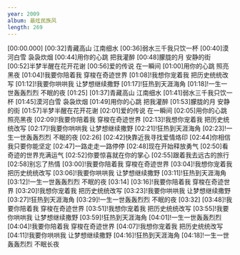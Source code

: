 ```yaml
---
year: 2009
album: 最炫民族风
length: 269
---
```

[00:00.000]
[00:32]青藏高山 江南细水
[00:36]弱水三千我只饮一杯
[00:40]漠河白雪 袅袅炊烟
[00:44]用你的心跳 把我灌醉
[00:48]朦胧的月 安静的街
[00:52]半梦半醒在花开花谢
[00:56]爱的传说 在一瞬间
[01:00]用你的心跳 照亮黑夜
[01:04]!我要你陪着我 穿梭在奇迹世界
[01:08]!我想你宠着我 把历史统统改写
[01:12]!我要你哄哄我 让梦想继续撒野
[01:17]!狂热到天涯海角
[01:18]!一生一世轰轰烈烈 不眠的夜
[01:25]
[01:37]青藏高山 江南细水
[01:41]弱水三千我只饮一杯
[01:45]漠河白雪 袅袅炊烟
[01:49]用你的心跳 把我灌醉
[01:53]朦胧的月 安静的街
[01:57]半梦半醒在花开花谢
[02:01]爱的传说 在一瞬间
[02:05]用你的心跳 照亮黑夜
[02:09]!我要你陪着我 穿梭在奇迹世界
[02:13]!我想你宠着我 把历史统统改写
[02:17]!我要你哄哄我 让梦想继续撒野
[02:21]!狂热到天涯海角
[02:23]!一生一世轰轰烈烈 不眠的夜
[02:26]
[02:42]快靠近我寻找爱情烙印
[02:44]你相信我只要你能坚定
[02:47]一路走走一路停停
[02:48]现在开始释放勇气
[02:50]看奇迹的世界充满运气
[02:52]你要惊喜就在你的掌心
[02:55]跟着我去远古的旅行
[02:58]别忘了热情
[03:00]!我要你陪着我 穿梭在奇迹世界
[03:04]!我想你宠着我 把历史统统改写
[03:06]!我要你哄哄我 让梦想继续撒野
[03:11]!狂热到天涯海角
[03:12]!一生一世轰轰烈烈 不眠的夜
[03:14]
[03:16]!我要你陪着我 穿梭在奇迹世界
[03:20]!我想你宠着我 把历史统统改写
[03:23]!我要你哄哄我 让梦想继续撒野
[03:27]!狂热到天涯海角
[03:29]!一生一世轰轰烈烈 不眠的夜
[03:32]
[03:48]!我要你陪着我 穿梭在奇迹世界
[03:51]!我想你宠着我 把历史统统改写
[03:55]!我要你哄哄我 让梦想继续撒野
[03:59]!狂热到天涯海角
[04:01]!一生一世轰轰烈烈
[04:04]!我要你陪着我 穿梭在奇迹世界
[04:07]!我想你宠着我 把历史统统改写
[04:11]!我要你哄哄我 让梦想继续撒野
[04:16]!狂热到天涯海角
[04:18]!一生一世轰轰烈烈 不眠长夜
